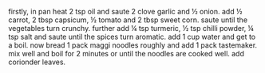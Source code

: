 firstly, in pan heat 2 tsp oil and saute 2 clove garlic and ½ onion.
add ½ carrot, 2 tbsp capsicum, ½ tomato and 2 tbsp sweet corn.
saute until the vegetables turn crunchy.
further add ¼ tsp turmeric, ½ tsp chilli powder, ¼ tsp salt and saute until the spices turn aromatic.
add 1 cup water and get to a boil.
now bread 1 pack maggi noodles roughly and add 1 pack tastemaker.
mix well and boil for 2 minutes or until the noodles are cooked well.
add corionder leaves.